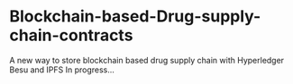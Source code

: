 # Blockchain-based-Drug-supply-chain-contracts
A new way to store blockchain based drug supply chain with Hyperledger Besu and IPFS
In progress...
